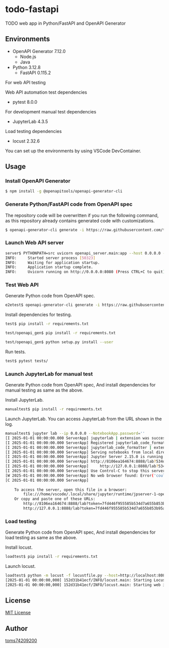 # todo-fastapi
TODO web app in Python/FastAPI and OpenAPI Generator

## Environments

- OpenAPI Generator 7.12.0
  - Node.js
  - Java
- Python 3.12.8
  - FastAPI 0.115.2

For web API testing

Web API automation test dependencies
- pytest 8.0.0

For development manual test dependencies
- JupyterLab 4.3.5

Load testing dependencies
- locust 2.32.6


You can set up the environments by using VSCode DevContainer.

## Usage

### Install OpenAPI Generator

```bash
$ npm install -g @openapitools/openapi-generator-cli
```

### Generate Python/FastAPI code from OpenAPI spec

The repository code will be overwritten if you run the following command, as this repository already contains generated code with customizations.

```bash
$ openapi-generator-cli generate -i https://raw.githubusercontent.com/toms74209200/openapi-todo-example/refs/heads/master/reference/spec.yaml -g python-fastapi -o ./server
```

### Launch Web API server

```bash
server$ PYTHONPATH=src uvicorn openapi_server.main:app --host 0.0.0.0 --port 8080
INFO:     Started server process [50323]
INFO:     Waiting for application startup.
INFO:     Application startup complete.
INFO:     Uvicorn running on http://0.0.0.0:8080 (Press CTRL+C to quit)
```

### Test Web API

Generate Python code from OpenAPI spec.

```bash
e2etest$ openapi-generator-cli generate -i https://raw.githubusercontent.com/toms74209200/openapi-todo-example/refs/heads/master/reference/spec.yaml -g python -o openapi_gen
```

Install dependencies for testing.

```bash
test$ pip install -r requirements.txt
```

```bash
test/openapi_gen$ pip install -r requirements.txt
```

```bash
test/openapi_gen$ python setup.py install --user
```

Run tests.

```bash
test$ pytest tests/
```

### Launch JupyterLab for manual test

Generate Python code from OpenAPI spec, And install dependencies for manual testing as same as the above.

Install JupyterLab.

```bash
manualtest$ pip install -r requirements.txt
```

Launch JupyterLab. You can access JupyterLab from the URL shown in the log.

```bash
manualtest$ jupyter lab --ip 0.0.0.0 --NotebookApp.password=''
[I 2025-01-01 00:00:00.000 ServerApp] jupyterlab | extension was successfully loaded.
[I 2025-01-01 00:00:00.000 ServerApp] Registered jupyterlab_code_formatter server extension
[I 2025-01-01 00:00:00.000 ServerApp] jupyterlab_code_formatter | extension was successfully loaded.
[I 2025-01-01 00:00:00.000 ServerApp] Serving notebooks from local directory: /workspaces/todo-fastapi/
[I 2025-01-01 00:00:00.000 ServerApp] Jupyter Server 2.15.0 is running at:
[I 2025-01-01 00:00:00.000 ServerApp] http://8106ea164674:8888/lab?534d7a655b853b95ae86fd1700a0e7a52f
[I 2025-01-01 00:00:00.000 ServerApp]     http://127.0.0.1:8888/lab?534d7a655b853b95ae86fd1700a0e7a52f
[I 2025-01-01 00:00:00.000 ServerApp] Use Control-C to stop this server and shut down all kernels rmation).
[W 2025-01-01 00:00:00.000 ServerApp] No web browser found: Error('could not locate runnable browser').
[C 2025-01-01 00:00:00.000 ServerApp] 
    
    To access the server, open this file in a browser:
        file:///home/vscode/.local/share/jupyter/runtime/jpserver-1-open.html
    Or copy and paste one of these URLs:
        http://8106ea164674:8888/lab?token=7fd446f955585b534d7a655b853b95ae86fd1700a0e7a52f
        http://127.0.0.1:8888/lab?token=7fd446f955585b534d7a655b853b95ae86fd1700a0e7a52f
```

### Load testing

Generate Python code from OpenAPI spec, And install dependencies for load testing as same as the above.

Install locust.

```bash
loadtest$ pip install -r requirements.txt
```

Launch locust.

```bash
loadtest$ python -m locust -f locustfile.py --host=http://localhost:8080
[2025-01-01 00:00:00,000] 152d31b41ecf/INFO/locust.main: Starting Locust 2.32.6
[2025-01-01 00:00:00,000] 152d31b41ecf/INFO/locust.main: Starting web interface at http://0.0.0.0:8089
```

## License

[MIT License](LICENSE)

## Author

[toms74209200](<https://github.com/toms74209200>)
